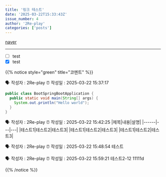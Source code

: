 ```yaml
---
title: '링크 테스트'
date: '2025-03-22T15:33:43Z'
issue_number: 4
author: '2Re-play'
categories: ['posts']
---
```


[naver](https://www.naver.com)

---

- [ ] test
- [x] test

{{% notice style="green" title="코멘트" %}}

🗣 작성자 : 2Re-play
⏰ 작성일 : 2025-03-22 15:37:17
```java
public class BootSpringBootApplication {
  public static void main(String[] args) {
    System.out.println("Hello world");
  }
}
```

🗣 작성자 : 2Re-play
⏰ 작성일 : 2025-03-22 15:42:25
|제목|내용|설명|
|------|---|---|
|테스트1|테스트2|테스트3|
|테스트1|테스트2|테스트3|
|테스트1|테스트2|테스트3|

🗣 작성자 : 2Re-play
⏰ 작성일 : 2025-03-22 15:48:54
테스트

🗣 작성자 : 2Re-play
⏰ 작성일 : 2025-03-22 15:59:21
테스트2-12
11111d

{{% /notice %}}
